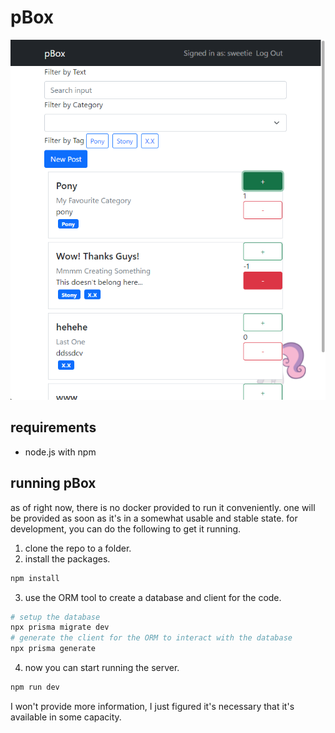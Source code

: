 # pBox

![Screenshot of pBox Usage](screenshot.png)

## requirements
- node.js with npm

## running pBox

as of right now, there is no docker provided to run it conveniently. one will
be provided as soon as it's in a somewhat usable and stable state. for
development, you can do the following to get it running.

1. clone the repo to a folder.
2. install the packages.
```sh
npm install
```
3. use the ORM tool to create a database and client for the code.
```sh
# setup the database
npx prisma migrate dev
# generate the client for the ORM to interact with the database
npx prisma generate
```
4. now you can start running the server.
```sh
npm run dev
``` 

I won't provide more information, I just figured it's necessary that it's
available in some capacity.
